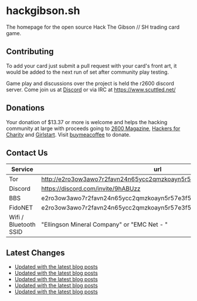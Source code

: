 # hackgibson.sh
The homepage for the open source Hack The Gibson // SH trading card game.


## Contributing

To add your card just submit a pull request with your card's front art, it would be added to the next run of set after community play testing.

Game play and discussions over the project is held the r2600 discord server. Come join us at [Discord](https://discord.com/invite/9hABUzz) or via IRC at https://www.scuttled.net/


## Donations

Your donation of $13.37 or more is welcome and helps the hacking community at large with proceeds going to [2600 Magazine](https://2600.com/), [Hackers for Charity](https://hackersforcharity.org) and [Girlstart](https://girlstart.org).  Visit [buymeacoffee](https://www.buymeacoffee.com/hackgibson.sh) to donate.


## Contact Us

Service | url
-|-
Tor | http://e2ro3ow3awo7r2favn24n65ycc2qmzkoayn5r57e3f56nvjwdcgg32ad.onion
Discord | https://discord.com/invite/9hABUzz
BBS | e2ro3ow3awo7r2favn24n65ycc2qmzkoayn5r57e3f56nvjwdcgg32ad.onion:23
FidoNET | e2ro3ow3awo7r2favn24n65ycc2qmzkoayn5r57e3f56nvjwdcgg32ad.onion:24554
Wifi / Bluetooth SSID | "Ellingson Mineral Company" or "EMC Net - <fidonet address>"

## Latest Changes
<!-- BLOG-POST-LIST:START -->
- [Updated with the latest blog posts](https://github.com/DFW2600/hackgibson.sh/commit/d96948c4301a47ce7e345a5ee47ffe79ee0d0488)
- [Updated with the latest blog posts](https://github.com/DFW2600/hackgibson.sh/commit/d41c199b702b84c2edf3ebf0ef2e0795bf5373fd)
- [Updated with the latest blog posts](https://github.com/DFW2600/hackgibson.sh/commit/6160938cae699d22102fac4a880b8d0b4056e854)
- [Updated with the latest blog posts](https://github.com/DFW2600/hackgibson.sh/commit/d67edcd0479ac41348be72c8f121b825ae6f9e50)
- [Updated with the latest blog posts](https://github.com/DFW2600/hackgibson.sh/commit/1323f56d815dc51cb1b4b84ff35a305402a39f36)
<!-- BLOG-POST-LIST:END -->
